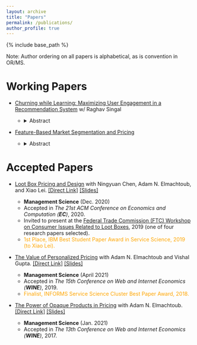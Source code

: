 ```yaml
---
layout: archive
title: "Papers"
permalink: /publications/
author_profile: true
---
```


{% include base_path %}

Note: Author ordering on all papers is alphabetical, as is convention in OR/MS.

# **Working Papers**

* [Churning while Learning: Maximizing User Engagement in a Recommendation System](https://mhamilton-pitt.github.io/publications/) w/ Raghav Singal
  * <details><summary>Abstract</summary> Massive online media platforms like Spotify, Youtube Music, Tencent Music, NetEase Cloud Music, and others largely generate revenue through targeted content delivery, where the right choice of media for each user can induce them to further interact with the platform, view ads, sign up for premium memberships and more. In order to maximize this revenue, these platforms need to strike a delicate balance between showing content that is effectively tailored to their user bases, and experimenting with new content that may have been recently uploaded and where neither the ideal demographic nor the overall efficacy of the content is well understood. This balance, especially in the more specific context of deciding how to serve advertisements, has largely been modeled as an exploration versus exploitation trade-off, where the platform balances learning about new ad click-through-rates (CTRs) via \textit{experimentation} against maximizing its revenue by showing ads from well understood campaigns. In this paper we examine the role of such experimentation on platform user retention. Specifically, we are interested in which types of users should be shown newly uploaded content. To answer this question we set up and solve a natural two period model where user retention from period to period depends explicitly on user type and whether or not they had previously engaged with the platform. Our model is motivated by our analysis of data from NetEase Cloud Music \cite{zhang2020netease}, the second largest online media platform in China. We find strong numerical evidence that current practices to do not take into account the effect of content experimentation on user retention. Specifically, we find that new users to the platform are often recommended new, poorly understood creatives and that new users who do not engage with these creatives are substantially less likely to return than ones who do. </details>

* [Feature-Based Market Segmentation and Pricing](https://mhamilton-pitt.github.io/publications/)
  * <details><summary>Abstract</summary> With the rapid development of data-driven analytics, many firms have begun experimenting with personalized pricing strategies, i.e. strategies that predict a customer's valuation then offer them a tailored price. Ideally, a firm would perfectly predict each customer's valuation and price their goods accordingly. Unfortunately, in practice these valuations must be predicted by the firm using noisy regression models, and the number of prices the firm can offer is constrained by operational considerations. In this work, we give a general framework for analyzing and optimizing semi-personalized pricing strategies where the seller uses features about their customers to jointly segment and price their market. Specifically, we show how a seller can leverage a noisy valuation model to construct segmentation and pricing decisions with provable bounds on the lost revenue. We then give a series of the results that explain how a seller can improve their strategies by decomposing their lost profits as stemming from either prediction error or limited price flexibility. Along the way we prove a number of structural properties about monopoly pricing when valuations are the output of a regression model that may be of independent interest. </details>



# **Accepted Papers**

* [Loot Box Pricing and Design](https://pubsonline.informs.org/doi/10.1287/mnsc.2020.3748) with Ningyuan Chen, Adam N. Elmachtoub, and Xiao Lei. [[Direct Link]](https://mhamilton-pitt.github.io/files/lb_final.pdf) [[Slides]](https://mhamilton-pitt.github.io/files/LBPD_talk.pptx)
  * **Management Science** (Dec. 2020)
  * Accepted in *The 21st ACM Conference on Economics and Computation (**EC**)*, 2020.
  * Invited to present at the [Federal Trade Commission (FTC) Workshop on Consumer Issues Related to Loot Boxes](https://www.ftc.gov/news-events/events-calendar/inside-game-unlocking-consumer-issues-surrounding-loot-boxes), 2019 (one of four research papers selected).
  * <span style="color: orange;">1st Place, IBM Best Student Paper Award in Service Science, 2019 (to Xiao Lei).</span>

* [The Value of Personalized Pricing](https://pubsonline.informs.org/doi/abs/10.1287/mnsc.2020.3821) with Adam N. Elmachtoub and Vishal Gupta. [[Direct Link]](https://mhamilton-pitt.github.io/files/vopp_final.pdf) [[Slides]](https://mhamilton-pitt.github.io/files/VoPP_talk.pptx)
  * **Management Science** (April 2021) 
  * Accepted in *The 15th Conference on Web and Internet Economics (**WINE**)*, 2019.
  * <span style="color: orange;">Finalist, INFORMS Service Science Cluster Best Paper Award, 2018. </span>

* [The Power of Opaque Products in Pricing](https://pubsonline.informs.org/doi/10.1287/mnsc.2020.3750) with Adam N. Elmachtoub. [[Direct Link]](https://mhamilton-pitt.github.io/files/opq_final.pdf) [[Slides]](https://mhamilton-pitt.github.io/files/OPQ_talk.pptx)
  * **Management Science** (Jan. 2021)
  * Accepted in *The 13th Conference on Web and Internet Economics (**WINE**)*, 2017.


